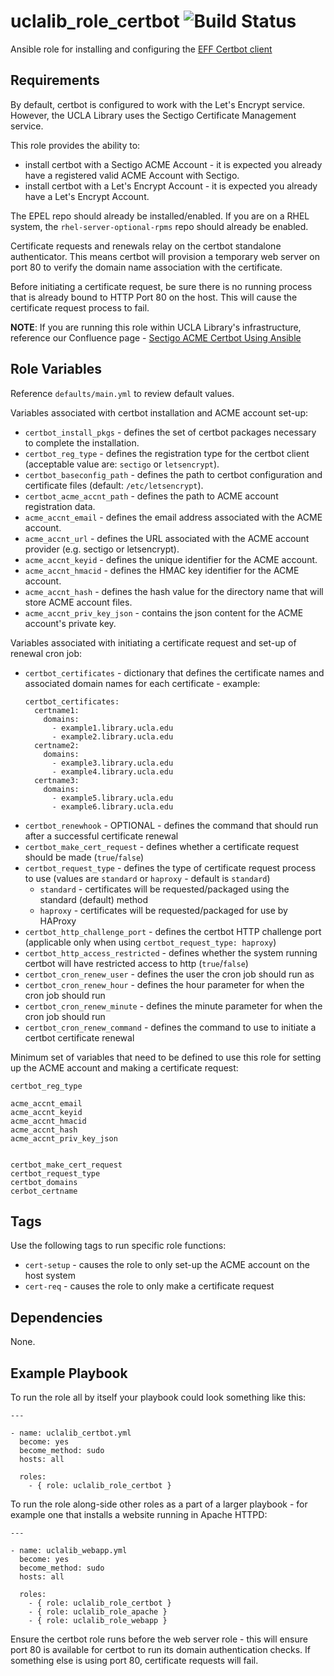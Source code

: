uclalib_role_certbot ![Build Status](https://github.com/UCLALibrary/uclalib_role_certbot/workflows/CI/badge.svg)
=========

Ansible role for installing and configuring the [EFF Certbot client](https://certbot.eff.org/)

Requirements
------------

By default, certbot is configured to work with the Let's Encrypt service. However, the UCLA Library uses the Sectigo Certificate Management service.

This role provides the ability to:
- install certbot with a Sectigo ACME Account - it is expected you already have a registered valid ACME Account with Sectigo.
- install certbot with a Let's Encrypt Account - it is expected you already have a Let's Encrypt Account.

The EPEL repo should already be installed/enabled.
If you are on a RHEL system, the `rhel-server-optional-rpms` repo should already be enabled.

Certificate requests and renewals relay on the certbot standalone authenticator. This means certbot will provision a temporary web server on port 80 to verify the domain name association with the certificate.

Before initiating a certificate request, be sure there is no running process that is already bound to HTTP Port 80 on the host. This will cause the certificate request process to fail.

**NOTE**: If you are running this role within UCLA Library's infrastructure, reference our Confluence page - [Sectigo ACME Certbot Using Ansible](https://docs.library.ucla.edu/x/SCyUD)

Role Variables
--------------

Reference `defaults/main.yml` to review default values.

Variables associated with certbot installation and ACME account set-up:
- `certbot_install_pkgs` - defines the set of certbot packages necessary to complete the installation.
- `certbot_reg_type` - defines the registration type for the certbot client (acceptable value are: `sectigo` or `letsencrypt`).
- `certbot_baseconfig_path` - defines the path to certbot configuration and certificate files (default: `/etc/letsencrypt`).
- `certbot_acme_accnt_path` - defines the path to ACME account registration data.
- `acme_accnt_email` - defines the email address associated with the ACME account.
- `acme_accnt_url` - defines the URL associated with the ACME account provider (e.g. sectigo or letsencrypt).
- `acme_accnt_keyid` - defines the unique identifier for the ACME account.
- `acme_accnt_hmacid` - defines the HMAC key identifier for the ACME account.
- `acme_accnt_hash` - defines the hash value for the directory name that will store ACME account files.
- `acme_accnt_priv_key_json` - contains the json content for the ACME account's private key.

Variables associated with initiating a certificate request and set-up of renewal cron job:
- `certbot_certificates` - dictionary that defines the certificate names and associated domain names for each certificate - example:
    ```
    certbot_certificates:
      certname1:
        domains:
          - example1.library.ucla.edu
          - example2.library.ucla.edu
      certname2:
        domains:
          - example3.library.ucla.edu
          - example4.library.ucla.edu
      certname3:
        domains:
          - example5.library.ucla.edu
          - example6.library.ucla.edu
    ```
- `certbot_renewhook` - OPTIONAL - defines the command that should run after a successful certificate renewal
- `certbot_make_cert_request` - defines whether a certificate request should be made (`true`/`false`)
- `certbot_request_type` - defines the type of certificate request process to use (values are `standard` or `haproxy` - default is `standard`)
    * `standard` - certificates will be requested/packaged using the standard (default) method
    * `haproxy` - certificates will be requested/packaged for use by HAProxy
- `certbot_http_challenge_port` - defines the certbot HTTP challenge port (applicable only when using `certbot_request_type: haproxy`)
- `certbot_http_access_restricted` - defines whether the system running certbot will have restricted access to http (`true`/`false`)
- `certbot_cron_renew_user` - defines the user the cron job should run as
- `certbot_cron_renew_hour` - defines the hour parameter for when the cron job should run
- `certbot_cron_renew_minute` - defines the minute parameter for when the cron job should run
- `certbot_cron_renew_command` - defines the command to use to initiate a certbot certificate renewal


Minimum set of variables that need to be defined to use this role for setting up the ACME account and making a certificate request:
```
certbot_reg_type

acme_accnt_email
acme_accnt_keyid
acme_accnt_hmacid
acme_accnt_hash
acme_accnt_priv_key_json


certbot_make_cert_request
certbot_request_type
certbot_domains
cerbot_certname
```

Tags
----

Use the following tags to run specific role functions:

- `cert-setup` - causes the role to only set-up the ACME account on the host system
- `cert-req` - causes the role to only make a certificate request

Dependencies
------------

None.

Example Playbook
----------------
To run the role all by itself your playbook could look something like this:

```
---

- name: uclalib_certbot.yml
  become: yes
  become_method: sudo
  hosts: all

  roles:
    - { role: uclalib_role_certbot }
```

To run the role along-side other roles as a part of a larger playbook - for example one that installs a website running in Apache HTTPD:

```
---

- name: uclalib_webapp.yml
  become: yes
  become_method: sudo
  hosts: all

  roles:
    - { role: uclalib_role_certbot }
    - { role: uclalib_role_apache }
    - { role: uclalib_role_webapp }
```
Ensure the certbot role runs before the web server role - this will ensure port 80 is available for certbot to run its domain authentication checks. If something else is using port 80, certificate requests will fail.

